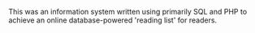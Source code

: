 This was an information system written using primarily SQL and PHP to achieve an online database-powered 'reading list' for readers.
